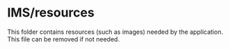 # IMS/resources

This folder contains resources (such as images) needed by the application. This file can
be removed if not needed.
